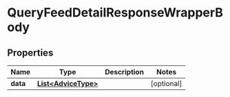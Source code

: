

# QueryFeedDetailResponseWrapperBody


## Properties

Name | Type | Description | Notes
------------ | ------------- | ------------- | -------------
**data** | [**List&lt;AdviceType&gt;**](AdviceType.md) |  |  [optional]



